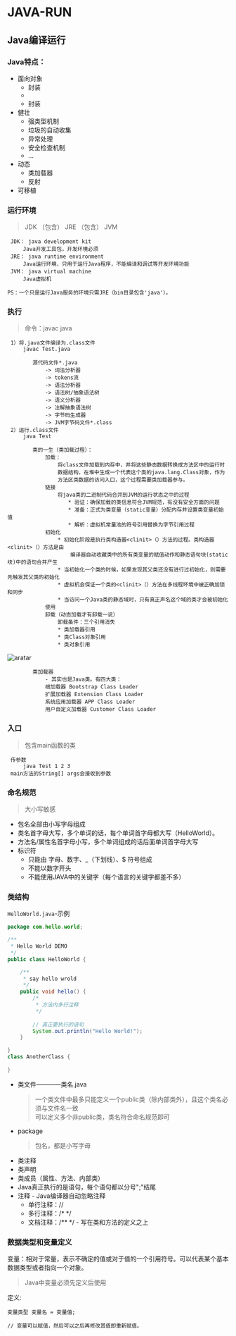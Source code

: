 # JAVA-RUN

## Java编译运行

### Java特点：

* 面向对象
    * 封装
    * 
    * 封装
* 健壮
    * 强类型机制
    * 垃圾的自动收集
    * 异常处理
    * 安全检查机制
    * ...
* 动态<br>
    * 类加载器
    * 反射
* 可移植

### 运行环境
> JDK （包含） JRE （包含） JVM
 
     JDK： java development kit
         Java开发工具包，开发环境必须
     JRE： java runtime environment
         Java运行环境，只用于运行Java程序，不能编译和调试等开发环境功能
     JVM： java virtual machine
         Java虚拟机
   
   ```PS：一个只是运行Java服务的环境只需JRE（bin目录包含'java'）。```

### 执行

> 命令：javac java

     1）将.java文件编译为.class文件
         javac Test.java
         
            源代码文件*.java
                -> 词法分析器
                -> tokens流
                -> 语法分析器
                -> 语法树/抽象语法树
                -> 语义分析器
                -> 注解抽象语法树
                -> 字节码生成器
                -> JVM字节码文件*.class
     2）运行.class文件
         java Test
            
            类的一生（类加载过程）：
                加载：
                    将class文件加载到内存中，并将这些静态数据转换成方法区中的运行时
                    数据结构，在堆中生成一个代表这个类的java.lang.Class对象，作为
                    方法区类数据的访问入口，这个过程需要类加载器参与。
                链接
                    将java类的二进制代码合并到JVM的运行状态之中的过程
                    　　* 验证：确保加载的类信息符合JVM规范，有没有安全方面的问题
                    　　* 准备：正式为类变量（static变量）分配内存并设置类变量初始值
                    　　* 解析：虚拟机常量池的符号引用替换为字节引用过程
                初始化
                    * 初始化阶段是执行类构造器<clinit>（）方法的过程。类构造器<clinit>（）方法是由
                        编译器自动收藏类中的所有类变量的赋值动作和静态语句块(static块)中的语句合并产生
                    * 当初始化一个类的时候，如果发现其父类还没有进行过初始化，则需要先触发其父类的初始化
                    * 虚拟机会保证一个类的<clinit>（）方法在多线程环境中被正确加锁和同步
                    * 当访问一个Java类的静态域时，只有真正声名这个域的类才会被初始化
                使用
                卸载（动态加载才有卸载一说）
                    卸载条件：三个引用消失
                    * 类加载器引用
                    * 类Class对象引用
                    * 类对象引用
                    
![aratar](https://images0.cnblogs.com/i/325852/201403/111825528931093.png)
            
            类加载器
                - 其实也是Java类。有四大类：
                根加载器 Bootstrap Class Loader
                扩展加载器 Extension Class Loader
                系统应用加载器 APP Class Loader
                用户自定义加载器 Customer Class Loader
            


### 入口
    
> 包含main函数的类

     传参数
         java Test 1 2 3
     main方法的String[] args会接收到参数

### 命名规范

> 大小写敏感

* 包名全部由小写字母组成
* 类名首字母大写，多个单词的话，每个单词首字母都大写（HelloWorld）。
* 方法名/属性名首字母小写，多个单词组成的话后面单词首字母大写
* 标识符
    * 只能由 字母、数字、_（下划线）、$ 符号组成
    * 不能以数字开头
    * 不能使用JAVA中的关键字（每个语言的关键字都差不多）

### 类结构

`HelloWorld.java`-示例
```java
package com.hello.world;

/**
 * Hello World DEMO
 */
public class HelloWorld {

    /**
     * say hello wrold
     */
    public void hello() {
        /*
         * 方法内多行注释
         */
        
        // 真正要执行的语句
        System.out.println("Hello World!");
    }

}
class AnotherClass {
    
}
```

* 类文件————类名.java
    > 一个类文件中最多只能定义一个public类（除内部类外），且这个类名必须与文件名一致<br>
    可以定义多个非public类，类名符合命名规范即可
* package
    > 包名，都是小写字母
* 类注释
* 类声明
* 类成员（属性、方法、内部类）
* Java真正执行的是语句，每个语句都以分号";"结尾
* 注释 - Java编译器自动忽略注释
    * 单行注释：//
    * 多行注释：/* */
    * 文档注释：/** */  - 写在类和方法的定义之上

### 数据类型和变量定义

变量：相对于常量，表示不确定的值或对于值的一个引用符号。可以代表某个基本数据类型或者指向一个对象。

> Java中变量必须先定义后使用

定义:

    变量类型 变量名 = 变量值;

    // 变量可以赋值，然后可以之后再修改其值即重新赋值。









